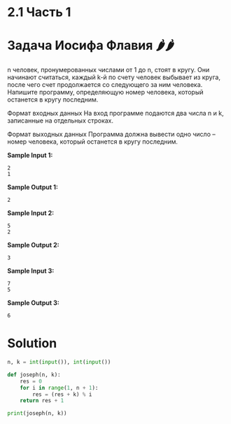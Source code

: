 # 2.1 Часть 1

# Задача Иосифа Флавия 🌶️🌶️

n человек, пронумерованных числами от 1 до n, стоят в кругу. Они начинают считаться, каждый k-й по счету человек
выбывает из круга, после чего счет продолжается со следующего за ним человека. Напишите программу, определяющую номер
человека, который останется в кругу последним.

Формат входных данных
На вход программе подаются два числа n и k, записанные на отдельных строках.

Формат выходных данных
Программа должна вывести одно число – номер человека, который останется в кругу последним.

**Sample Input 1:**

```
2
1
```

**Sample Output 1:**

```
2
```

**Sample Input 2:**

```
5
2
```

**Sample Output 2:**

```
3
```

**Sample Input 3:**

```
7
5
```

**Sample Output 3:**

```
6
```

# Solution

```python
n, k = int(input()), int(input())

def joseph(n, k):
    res = 0
    for i in range(1, n + 1):
        res = (res + k) % i
    return res + 1

print(joseph(n, k))
```